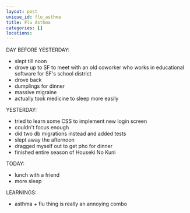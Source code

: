 ```yaml
---
layout: post
unique_id: flu_asthma
title: Flu Asthma
categories: []
locations: 
---
```


DAY BEFORE YESTERDAY:
* slept till noon
* drove up to SF to meet with an old coworker who works in educational software for SF's school district
* drove back
* dumplings for dinner
* massive migraine
* actually took medicine to sleep more easily

YESTERDAY:
* tried to learn some CSS to implement new login screen
* couldn't focus enough
* did two db migrations instead and added tests
* slept away the afternoon
* dragged myself out to get pho for dinner
* finished entire season of Houseki No Kuni

TODAY:
* lunch with a friend
* more sleep

LEARNINGS:
* asthma + flu thing is really an annoying combo
